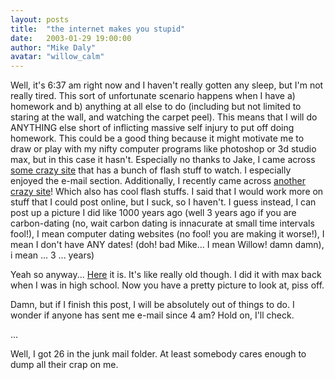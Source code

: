 ```yaml
---
layout: posts
title:  "the internet makes you stupid"
date:   2003-01-29 19:00:00
author: "Mike Daly"
avatar: "willow_calm"
---
```

Well, it's 6:37 am right now and I haven't really gotten any sleep, but I'm not really tired. This sort of unfortunate scenario happens when I have a) homework and b) anything at all else to do (including but not limited to staring at the wall, and watching the carpet peel). This means that I will do ANYTHING else short of inflicting massive self injury to put off doing homework. This could be a good thing because it might motivate me to draw or play with my nifty computer programs like photoshop or 3d studio max, but in this case it hasn't. Especially no thanks to Jake, I came across [some crazy site](http://www.homestarrunner.com) that has a bunch of flash stuff to watch. I especially enjoyed the e-mail section. Additionally, I recently came across [another crazy site](http://www.ninjai.com)! Which also has cool flash stuffs. I said that I would work more on stuff that I could post online, but I suck, so I haven't. I guess instead, I can post up a picture I did like 1000 years ago (well 3 years ago if you are carbon-dating (no, wait carbon dating is innacurate at small time intervals fool!), I mean computer dating websites (no fool! you are making it worse!), I mean I don't have ANY dates! (doh! bad Mike... I mean Willow! damn damn), i mean ... 3 ... years)

 Yeah so anyway... [Here](https://content.duelingmonkeys.com/gallery/modeling/evilrobo.jpg) it is. It's like really old though. I did it with max back when I was in high school. Now you have a pretty picture to look at, piss off.

 Damn, but if I finish this post, I will be absolutely out of things to do. I wonder if anyone has sent me e-mail since 4 am? Hold on, I'll check.

 ...

 Well, I got 26 in the junk mail folder. At least somebody cares enough to dump all their crap on me.